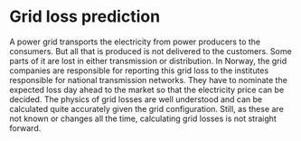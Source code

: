 # Grid loss prediction
A power grid transports the electricity from power producers to the consumers. But all that is produced is not delivered to the customers. Some parts of it are lost in either transmission or distribution. In Norway, the grid companies are responsible for reporting this grid loss to the institutes responsible for national transmission networks. They have to nominate the expected loss day ahead to the market so that the electricity price can be decided.  The physics of grid losses are well understood and can be calculated quite accurately given the grid configuration. Still, as these are not known or changes all the time, calculating grid losses is not straight forward.
